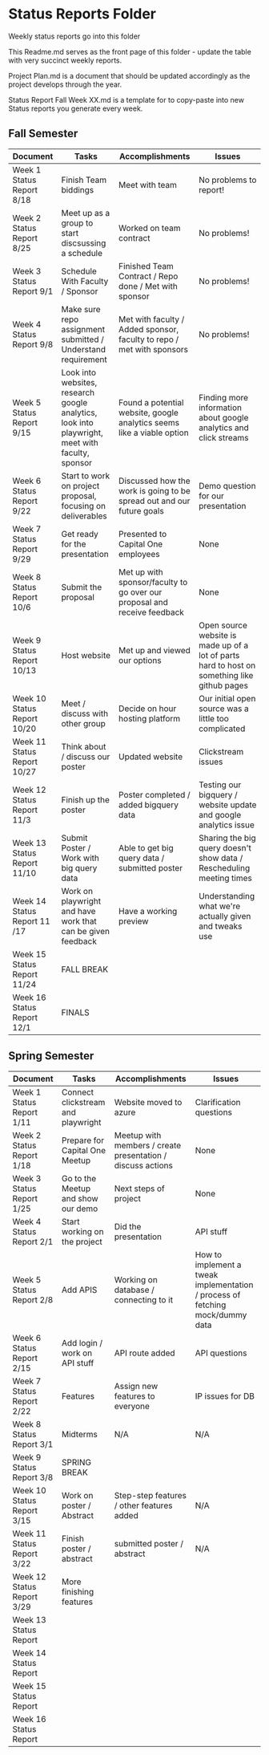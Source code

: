 # Status Reports Folder
Weekly status reports go into this folder

This Readme.md serves as the front page of this folder - update the table with very succinct weekly reports.

Project Plan.md is a document that should be updated accordingly as the project develops through the year.

Status Report Fall Week XX.md is a template for to copy-paste into new Status reports you generate every week.

## Fall Semester

| Document | Tasks | Accomplishments | Issues |
|---|---|---|---|
| Week 1 Status Report 8/18 | Finish Team biddings | Meet with team | No problems to report! |
| Week 2 Status Report 8/25 | Meet up as a group to start discsussing a schedule | Worked on team contract | No problems! |
| Week 3 Status Report 9/1 | Schedule With Faculty / Sponsor | Finished Team Contract / Repo done / Met with sponsor | No problems! |
| Week 4 Status Report 9/8 | Make sure repo assignment submitted / Understand requirement | Met with faculty / Added sponsor, faculty to repo / met with sponsors| No problems! |
| Week 5 Status Report 9/15 | Look into websites, research google analytics, look into playwright, meet with faculty, sponsor | Found a potential website, google analytics seems like a viable option | Finding more information about google analytics and click streams |
| Week 6 Status Report 9/22 | Start to work on project proposal, focusing on deliverables | Discussed how the work is going to be spread out and our future goals | Demo question for our presentation |
| Week 7 Status Report 9/29 | Get ready for the presentation | Presented to Capital One employees | None |
| Week 8 Status Report 10/6 | Submit the proposal | Met up with sponsor/faculty to go over our proposal and receive feedback | None |
| Week 9 Status Report 10/13 | Host website | Met up and viewed our options | Open source website is made up of a lot of parts hard to host on something like github pages |
| Week 10 Status Report 10/20 | Meet / discuss with other group | Decide on hour hosting platform | Our initial open source was a little too complicated |
| Week 11 Status Report 10/27 | Think about / discuss our poster | Updated website | Clickstream issues |
| Week 12 Status Report 11/3 | Finish up the poster | Poster completed / added bigquery data | Testing our bigquery / website update and google analytics issue |
| Week 13 Status Report 11/10| Submit Poster / Work with big query data | Able to get big query data / submitted poster | Sharing the big query doesn't show data / Rescheduling meeting times |
| Week 14 Status Report 11 /17 | Work on playwright and have work that can be given feedback | Have a working preview | Understanding what we're actually given and tweaks use |
| Week 15 Status Report 11/24 | FALL BREAK | | |
| Week 16 Status Report  12/1 | FINALS | | |






## Spring Semester

| Document | Tasks | Accomplishments| Issues |
|---|---|---|---|
| Week 1 Status Report  1/11 | Connect clickstream and playwright | Website moved to azure | Clarification questions  |
| Week 2 Status Report  1/18 | Prepare for Capital One Meetup | Meetup with members / create presentation / discuss actions | None |
| Week 3 Status Report  1/25 | Go to the Meetup and show our demo | Next steps of project | None  |
| Week 4 Status Report  2/1 | Start working on the project | Did the presentation | API stuff  |
| Week 5 Status Report  2/8 | Add APIS | Working on database / connecting to it | How to implement a tweak implementation / process of fetching mock/dummy data |
| Week 6 Status Report  2/15 | Add login / work on API stuff | API route added | API questions |
| Week 7 Status Report  2/22 | Features | Assign new features to everyone | IP issues for DB |
| Week 8 Status Report  3/1 | Midterms | N/A | N/A |
| Week 9 Status Report 3/8 | SPRING BREAK | | |
| Week 10 Status Report 3/15 | Work on poster / Abstract | Step-step features / other features added | N/A |
| Week 11 Status Report 3/22 | Finish poster / abstract | submitted poster / abstract | N/A |
| Week 12 Status Report 3/29 | More finishing features | | |
| Week 13 Status Report | | | |
| Week 14 Status Report | | | | 
| Week 15 Status Report | | | |
| Week 16 Status Report | | | |

